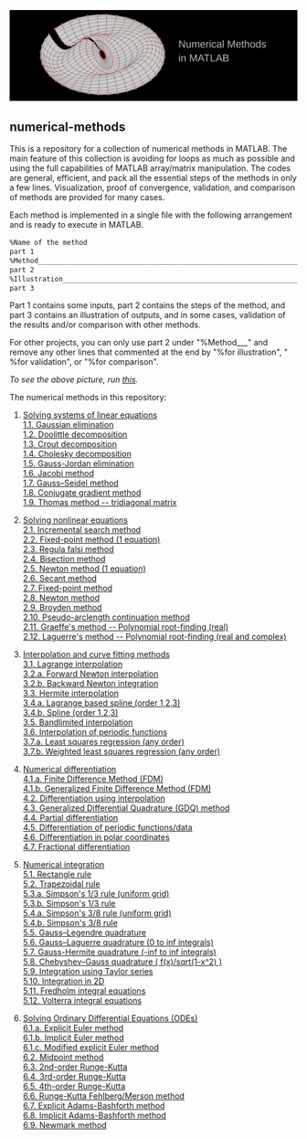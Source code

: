 [![numerical-methods](https://raw.githubusercontent.com/Mostafa-sh/numerical-methods/master/img.png)](https://github.com/Mostafa-sh/numerical-methods)

## numerical-methods
This is a repository for a collection of numerical methods in MATLAB. The main feature of this collection is avoiding for loops as much as possible and using the full capabilities of MATLAB array/matrix manipulation. The codes are general, efficient, and pack all the essential steps of the methods in only a few lines. Visualization, proof of convergence, validation, and comparison of methods are provided for many cases.  

Each method is implemented in a single file with the following arrangement and is ready to execute in MATLAB.
~~~~
%Name of the method
part 1
%Method_________________________________________________________________
part 2
%Illustration___________________________________________________________
part 3
~~~~
Part 1 contains some inputs, part 2 contains the steps of the method, and part 3 contains an illustration of outputs, and in some cases, validation of the results and/or comparison with other methods.

For other projects, you can only use part 2 under "%Method___" and remove any other lines that commented at the end by "%for illustration", " %for validation", or "%for comparison".

*To see the above picture, run [this](4_numerical_differentiation/code_4_5_periodic_grid_differentiation.m).*

The numerical methods in this repository:

1. [Solving systems of linear equations](1_linear_solvers/)\
    [1.1. Gaussian elimination](1_linear_solvers/code_1_1_gauss_elimination.m)\
    [1.2. Doolittle decomposition](1_linear_solvers/code_1_2_doolittle_decomposition.m)\
    [1.3. Crout decomposition](1_linear_solvers/code_1_3_crout_decomposition.m)\
    [1.4. Cholesky decomposition](1_linear_solvers/code_1_4_modified_choleski_decomposition.m)\
    [1.5. Gauss-Jordan elimination](1_linear_solvers/code_1_5_gauss_jordan_elimination.m)\
    [1.6. Jacobi method](1_linear_solvers/code_1_6_jacobi_mehod.m)\
    [1.7. Gauss–Seidel method](1_linear_solvers/code_1_7_gauss_seidel_method.m)\
    [1.8. Conjugate gradient method](1_linear_solvers/code_1_8_conjugate_gradient_method.m )\
    [1.9. Thomas method -- tridiagonal matrix](1_linear_solvers/code_1_9_thomas_method.m)

2. [Solving nonlinear equations](2_nonlinear_solvers/)\
    [2.1. Incremental search method](2_nonlinear_solvers/code_2_01_incremental_search.m)\
    [2.2. Fixed-point method (1 equation)](2_nonlinear_solvers/code_2_02_bisection_method.m)\
    [2.3. Regula falsi method](2_nonlinear_solvers/code_2_03_regula_falsi_method.m)\
    [2.4. Bisection method](2_nonlinear_solvers/code_2_04_fixed_point_method_1eq.m)\
    [2.5. Newton method (1 equation)](2_nonlinear_solvers/code_2_05_newton_method_1eq.m)\
    [2.6. Secant method](2_nonlinear_solvers/code_2_06_secant_method.m)\
    [2.7. Fixed-point method](2_nonlinear_solvers/code_2_07_fixed_point_method.m)\
    [2.8. Newton method](2_nonlinear_solvers/code_2_08_newton_method.m)\
    [2.9. Broyden method](2_nonlinear_solvers/code_2_09_broyden_method.m)\
    [2.10. Pseudo-arclength continuation method](2_nonlinear_solvers/code_2_10_arclength_method.m)\
    [2.11. Graeffe's method --  Polynomial root-finding (real)](2_nonlinear_solvers/code_2_11_graeffe_root_squaring.m)\
    [2.12. Laguerre's method -- Polynomial root-finding (real and complex)](2_nonlinear_solvers/code_2_12_laguerre_method.m)

3. [Interpolation and curve fitting methods](3_interpolation_and_fitting/)\
    [3.1. Lagrange interpolation](3_interpolation_and_fitting/code_3_1_lagrange_interpolation.m)\
    [3.2.a. Forward Newton interpolation](3_interpolation_and_fitting/code_3_2a_forward_newton_interpolaion.m)\
    [3.2.b. Backward Newton integration](3_interpolation_and_fitting/code_3_2b_backward_newton_interpolaion.m)\
    [3.3. Hermite interpolation](3_interpolation_and_fitting/code_3_3_hermite_interpolation.m)\
    [3.4.a. Lagrange based spline (order 1,2,3)](3_interpolation_and_fitting/code_3_4a_lagrange_spline.m)\
    [3.4.b. Spline (order 1,2,3)](3_interpolation_and_fitting/code_3_4b_standard_spline.m)\
    [3.5. Bandlimited interpolation](3_interpolation_and_fitting/code_3_5_band_limited_interpolation.m)\
    [3.6. Interpolation of periodic functions](3_interpolation_and_fitting/code_3_6_periodic_interpolation.m)\
    [3.7.a. Least squares regression (any order)](3_interpolation_and_fitting/code_3_7a_least_square_fitting.m)\
    [3.7.b. Weighted least squares regression (any order)](3_interpolation_and_fitting/code_3_7b_weighted_least_square_fitting.m)

4. [Numerical differentiation](4_numerical_differentiation/)\
    [4.1.a. Finite Difference Method (FDM)](4_numerical_differentiation/code_4_1a_finite_difference.m)\
    [4.1.b. Generalized Finite Difference Method (FDM)](4_numerical_differentiation/code_4_1b_generalized_finite_difference.m)\
    [4.2. Differentiation using interpolation](4_numerical_differentiation/code_4_2_differentiation_using_interpolation.m)\
    [4.3. Generalized Differential Quadrature (GDQ) method](4_numerical_differentiation/code_4_3_generalized_differential_quadrature.m)\
    [4.4. Partial differentiation](4_numerical_differentiation/code_4_4_differentiation_in2D.m)\
    [4.5. Differentiation of periodic functions/data](4_numerical_differentiation/code_4_5_periodic_grid_differentiation.m)\
    [4.6. Differentiation in polar coordinates](4_numerical_differentiation/code_4_6_polar_coordinate_differentiation.m)\
    [4.7. Fractional differentiation](4_numerical_differentiation/code_4_7_fractional_differentiation.m)

5. [Numerical integration](5_numerical_integration/)\
    [5.1. Rectangle rule](5_numerical_integration/code_5_01_rectangle_rules.m)\
    [5.2. Trapezoidal rule](5_numerical_integration/code_5_02_trapezoidal_rule.m)\
    [5.3.a. Simpson's 1/3 rule (uniform grid)](5_numerical_integration/code_5_03a_simpson_1_3_uni.m)\
    [5.3.b. Simpson's 1/3 rule](5_numerical_integration/code_5_03b_simpson_1_3.m)\
    [5.4.a. Simpson's 3/8 rule (uniform grid)](5_numerical_integration/code_5_04a_simpson_3_8_uni.m)\
    [5.4.b. Simpson's 3/8 rule](5_numerical_integration/code_5_04b_simpson_3_8.m)\
    [5.5. Gauss–Legendre quadrature](5_numerical_integration/code_5_05_gauss_legendre.m)\
    [5.6. Gauss–Laguerre quadrature (0 to inf integrals)](5_numerical_integration/code_5_06_gauss_laguerre_0_to_inf.m)\
    [5.7. Gauss-Hermite quadrature  (-inf to inf integrals)](5_numerical_integration/code_5_07_gauss_hermite_inf_to_inf.m)\
    [5.8. Chebyshev–Gauss quadrature ( f(x)/sqrt(1-x^2) )](5_numerical_integration/code_5_08_gauss_chebyshev.m)\
    [5.9. Integration using Taylor series](5_numerical_integration/code_5_09_taylor_integral_quadrature.m)\
    [5.10. Integration in 2D](5_numerical_integration/code_5_10_integration_in2D.m)\
    [5.11. Fredholm integral equations](5_numerical_integration/code_5_11_fredholm_integration.m)\
    [5.12. Volterra integral equations](5_numerical_integration/code_5_12_volterra_integration.m)

6. [Solving Ordinary Differential Equations (ODEs)](6_ordinary_differential_equations/)\
  	[6.1.a. Explicit Euler method](6_ordinary_differential_equations/code_6_1a_euler_explicit.m)\
  	[6.1.b. Implicit Euler method](6_ordinary_differential_equations/code_6_1b_euler_implicit.m)\
  	[6.1.c. Modified explicit Euler method](6_ordinary_differential_equations/code_6_1c_euler_explicit_modified.m)\
  	[6.2. Midpoint method](6_ordinary_differential_equations/code_6_2_midpiont_method.m)\
  	[6.3. 2nd-order Runge-Kutta](6_ordinary_differential_equations/code_6_3_2nd_order_runge_kutta.m)\
  	[6.4. 3rd-order Runge-Kutta](6_ordinary_differential_equations/code_6_4_3rd_order_runge_kutta.m)\
  	[6.5. 4th-order Runge-Kutta](6_ordinary_differential_equations/code_6_5_4th_order_runge_kutta.m)\
  	[6.6. Runge-Kutta Fehlberg/Merson method](6_ordinary_differential_equations/code_6_6_runge_kutta_fehlberg_merson.m)\
  	[6.7. Explicit Adams-Bashforth method](6_ordinary_differential_equations/code_6_7_adams_bashforth.m)\
  	[6.8. Implicit Adams-Bashforth method](6_ordinary_differential_equations/code_6_8_adams_bashforth_implicit.m)\
  	[6.9. Newmark method](6_ordinary_differential_equations/code_6_9_newmark_method.m)
